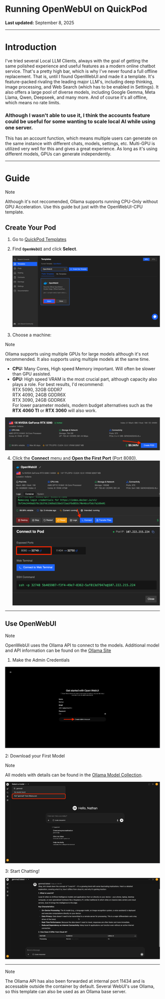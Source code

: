 # Running OpenWebUI on QuickPod  
**Last updated:** September 8, 2025

---
# Introduction

I've tried several Local LLM Clients, always with the goal of getting the same polished experience and useful features as a modern online chatbot service. That's a pretty high bar, which is why I've never found a full offline replacement. That is, until I found OpenWebUI and made it a template. It's feature-packed rivaling the leading major LLM's, including deep thinking, image processing, and Web Search (which has to be enabled in Settings). It also offers a large pool of diverse models, including Google Gemma, Meta Llama, Qwen, Deepseek, and many more. And of course it's all offline, which means no rate limits. 

### Although I wasn't able to use it, I think the accounts feature could be useful for some wanting to scale local AI while using one server.

This has an account function, which means multiple users can generate on the same instance with different chats, models, settings, etc. Multi-GPU is utilized very well for this and gives a great experience. As long as it's using different models, GPUs can generate independently.

---
# Guide

> [!NOTE]
> Although it's not reccomended, Ollama supports running CPU-Only without GPU Acceleration. Use this guide but just with the OpenWebUI-CPU template.


## Create Your Pod

1. Go to [QuickPod Templates](https://console.quickpod.io/templates)  
2. Find **`OpenWebUI`** and click **Select**.

   ![image](https://github.com/quickpod/OpenWebUI/blob/main/Photos/SelectButton.png?raw=true)

3. Choose a machine:

> [!NOTE]
> Ollama supports using multiple GPUs for large models although it's not recommended. It also supports using multiple models at the same time.
   
   - **CPU:** Many Cores, High speed Memory important. Will often be slower than GPU assisted.
   - **GPU:** High speed VRAM is the most crucial part, although capacity also plays a role. For best results, I'd recommend: \
         RTX 5090, 32GB GDDR7 \
         RTX 4090, 24GB GDDR6X \
         RTX 3090, 24GB GDDR6X \
For lower parameter models, modern budget alternatives such as the **RTX 4060 TI** or **RTX 3060** will also work.

   ![image](https://github.com/quickpod/OpenWebUI/blob/main/Photos/RentExample.png?raw=true)

4. Click the **Connect** menu and **Open the First Port** (Port 8080).
   ![image](https://github.com/quickpod/OpenWebUI/blob/main/Photos/ConnectButton.png?raw=true)
   ![image](https://github.com/quickpod/OpenWebUI/blob/main/Photos/OpenPortButton.png?raw=true)

---

## Use OpenWebUI

> [!NOTE]
> OpenWebUI uses the Ollama API to connect to the models. Additional model and API information can be found on the [Ollama Site](https://ollama.com)

1. Make the Admin Credentials 

![image](https://github.com/quickpod/OpenWebUI/blob/main/Photos/LoginExample.png?raw=true)

2: Download your First Model

> [!NOTE]
> All models with details can be found in the [Ollama Model Collection](https://ollama.com/search).

![image](https://github.com/quickpod/OpenWebUI/blob/main/Photos/ModelExample.png?raw=true)

3: Start Chatting!

![image](https://github.com/quickpod/OpenWebUI/blob/main/Photos/UseExample.png?raw=true)

---


> [!NOTE]
> The Ollama API has also been forwarded at internal port 11434 and is accessable outside the container by default. Several WebUI's use Ollama, so this template can also be used as an Ollama base server.
